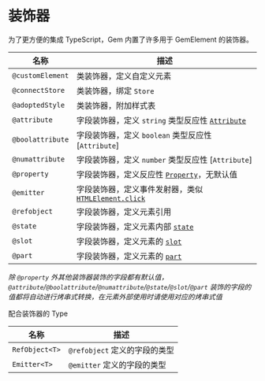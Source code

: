 # 装饰器

为了更方便的集成 TypeScript，Gem 内置了许多用于 GemElement 的装饰器。

| 名称             | 描述                                                      |
| ---------------- | --------------------------------------------------------- |
| `@customElement` | 类装饰器，定义自定义元素                                  |
| `@connectStore`  | 类装饰器，绑定 `Store`                                    |
| `@adoptedStyle`  | 类装饰器，附加样式表                                      |
| `@attribute`     | 字段装饰器，定义 `string` 类型反应性 [`Attribute`][5]     |
| `@boolattribute` | 字段装饰器，定义 `boolean` 类型反应性 [`Attribute`]       |
| `@numattribute`  | 字段装饰器，定义 `number` 类型反应性 [`Attribute`]        |
| `@property`      | 字段装饰器，定义反应性 [`Property`][6]，无默认值          |
| `@emitter`       | 字段装饰器，定义事件发射器，类似 [`HTMLElement.click`][4] |
| `@refobject`     | 字段装饰器，定义元素引用                                  |
| `@state`         | 字段装饰器，定义元素内部 [`state`][1]                     |
| `@slot`          | 字段装饰器，定义元素的 [`slot`][2]                        |
| `@part`          | 字段装饰器，定义元素的 [`part`][3]                        |

[1]: https://github.com/w3c/webcomponents/blob/gh-pages/proposals/custom-states-and-state-pseudo-class.md
[2]: https://developer.mozilla.org/en-US/docs/Web/HTML/Global_attributes/slot
[3]: https://developer.mozilla.org/en-US/docs/Web/HTML/Global_attributes/part
[4]: https://developer.mozilla.org/en-US/docs/Web/API/HTMLElement/click
[5]: https://developer.mozilla.org/en-US/docs/Glossary/Attribute
[6]: https://developer.mozilla.org/en-US/docs/Glossary/property/JavaScript

_除 `@property` 外其他装饰器装饰的字段都有默认值，`@attribute`/`@boolattribute`/`@numattribute`/`@state`/`@slot`/`@part` 装饰的字段的值都将自动进行烤串式转换，在元素外部使用时请使用对应的烤串式值_

配合装饰器的 Type

| 名称           | 描述                          |
| -------------- | ----------------------------- |
| `RefObject<T>` | `@refobject` 定义的字段的类型 |
| `Emitter<T>`   | `@emitter` 定义的字段的类型   |
